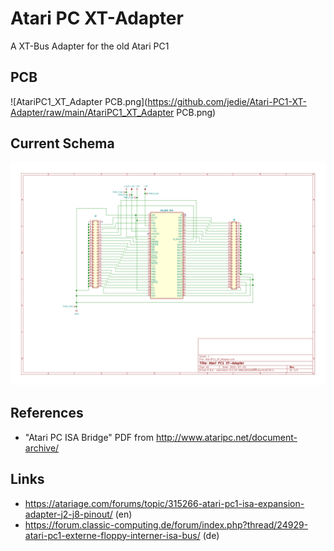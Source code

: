# Atari PC XT-Adapter

A XT-Bus Adapter for the old Atari PC1

## PCB

![AtariPC1_XT_Adapter PCB.png](https://github.com/jedie/Atari-PC1-XT-Adapter/raw/main/AtariPC1_XT_Adapter PCB.png)

## Current Schema

![AtariPC1_XT_Adapter.svg](https://github.com/jedie/Atari-PC1-XT-Adapter/raw/main/AtariPC1_XT_Adapter.svg)

## References

* "Atari PC ISA Bridge" PDF from http://www.ataripc.net/document-archive/

## Links

* https://atariage.com/forums/topic/315266-atari-pc1-isa-expansion-adapter-j2-j8-pinout/ (en)
* https://forum.classic-computing.de/forum/index.php?thread/24929-atari-pc1-externe-floppy-interner-isa-bus/ (de)




